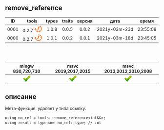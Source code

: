 ﻿
[P]: ../../../icons/progress.png
[V]: ../../../icons/success.png
[X]: ../../../icons/failed.png
[D]: ../../../icons/danger.png
[E]: ../../../icons/empty.png
[N]: ../../../icons/na.png

remove_reference
---

| **ID** | tools           | types | traits | версия |     дата      |  время   |  
|:------:|:---------------:|:-----:|:------:|:------:|:-------------:|:--------:|  
|  0001  | 0.2.7 [![P]][M] | 1.0.8 | 0.0.5  | 0.0.2  | 2021y-03m-23d | 23:55:08 |  
|  0000  | 0.2.7 [![P]][M] | 1.0.1 | 0.0.2  | 0.0.1  | 2021y-03m-18d | 23:45:05 |  

<br/>
<br/>

| mingw 830,720,710 | msvc 2019,2017,2015 | msvc 2013,2012,2010,2008 |  
|:-----------------:|:-------------------:|:------------------------:|  
|   [![V]][MINGW]   |   [![V]][VS-NEW]    |         [![V]][M]        |  

[M]:       #remove_reference    "мета-функция: удаляет у типа ссылку"  
[MINGW]:   #mingw-new           "поддержка компиляторов mingw"  
[VS-NEW]:  #msvc-new            "поддержка новых компиляторов msvc"  
[VS-OLD]:  #msvc-old            "поддержка старых компиляторов msvc"  

описание
--------
Мета-функция: удаляет у типа ссылку.  

```
using no_ref = tools::remove_reference<int&&>;
using result = typename no_ref::type; // int
```

